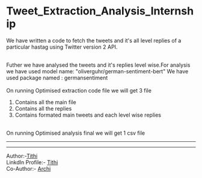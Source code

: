 # Tweet_Extraction_Analysis_Internship

We have written a code to fetch the tweets and it's all level replies of a particular hastag using Twitter version 2 API.
<br/>
<br/>

Futher we have analysed the tweets and it's replies level wise.For analysis we have used model name: "oliverguhr/german-sentiment-bert" 
We have used package named : germansentiment
<br/>
<br/>
On running Optimised extraction code file we will get 3 file <br/>
1. Contains all the main file <br/>
2. Contains all the replies <br/>
3. Contains formated main tweets and each level wise replies <br/>
<br/>
On running Optimised analysis final we will get 1 csv file <br/>
<hr/>
<hr/>
Author:-<a href="https://github.com/TITHI007">Tithi</a><br/>
LinkdIn Profile:- <a href="https://www.linkedin.com/in/tithi-patel-a97728199">Tithi</a><br/>
Co-Author:- <a href="https://github.com/archi4">Archi</a><br/>
